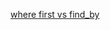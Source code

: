 [where first vs find_by](https://andycroll.com/ruby/where-first-vs-find-by-know-what-your-scopes-are-doing/)
